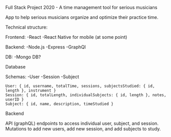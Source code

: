 Full Stack Project 2020 - A time management tool for serious musicians

App to help serious musicians organize and optimize their practice time.

Technical structure:

Frontend:
	-React
	-React Native for mobile (at some point)

Backend:
	-Node.js
	-Express
	-GraphQl

DB:
	-Mongo DB?

Database

Schemas:
	-User
	-Session
	-Subject

	User: { id, username, totalTime, sessions, subjectsStudied: { id, length }, instrument }
	Session: { id, totalLength, individualSubjects: { id, length }, notes, userID }
	Subject: { id, name, description, timeStudied }
	

Backend

API (graphQL) endpoints to access individual user, subject, and session. Mutations to add new users, add new session, and add subjects to study. 

